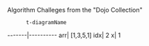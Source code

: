 Algorithm Challeges from the "Dojo Collection" 

          t-diagramName
-------|----------
    arr| [1,3,5,1]
    idx| 2
      x| 1